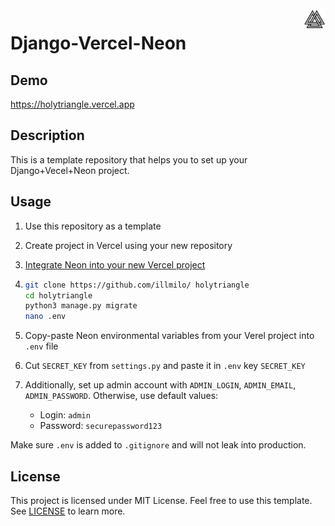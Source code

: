 <img src="website/static/logo.png" width=35px align=right>

# Django-Vercel-Neon

## Demo

https://holytriangle.vercel.app

## Description

This is a template repository that helps you to set up your Django+Vecel+Neon project.

## Usage
1. Use this repository as a template
2. Create project in Vercel using your new repository
3. [Integrate Neon into your new Vercel project]((https://vercel.com/illmilos-projects/~/integrations/neon))
4. ```bash
   git clone https://github.com/illmilo/ holytriangle
   cd holytriangle
   python3 manage.py migrate
   nano .env
   ```
5. Copy-paste Neon environmental variables from your Verel project into `.env` file
6. Cut `SECRET_KEY` from `settings.py` and paste it in `.env` key `SECRET_KEY`
7. Additionally, set up admin account with `ADMIN_LOGIN`, `ADMIN_EMAIL`, `ADMIN_PASSWORD`. Otherwise, use default values:
    
    - Login: `admin`
    - Password: `securepassword123`

Make sure `.env` is added to `.gitignore` and will not leak into production.

## License
This project is licensed under MIT License. Feel free to use this template. See [LICENSE](license) to learn more.